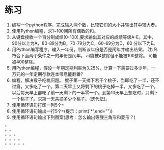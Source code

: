 # 练习

1. 编写一个python程序，完成输入两个数，比较它们的大小并输出其中较大者。
2. 使用Python编程，求1~100间所有偶数的和。
3. 从键盘接收一个百分制成绩(0-100),要求输出其对应的成绩等级A-E。其中，90分以上为A，80-89分为B，70-79分为C，60-69分为D，60 分以下为E。
4. 用Python编写程序，输入一年份，判断该年份是否是闰年并输出结果。
	注:凡符合下面两个条件之一的年份是闰年。
		a)能被4整除但不能被100整除。
		b)能被400整除。
5. 用Python编程，假设一年期定期利率为3.25%，计算一下需要过多少年，一万元的一年定期存款连本带息能翻番?
6. 编程，解决猴子吃桃问题。
	猴子第一天摘下若干个桃子，当即吃了一半，还不过瘾，又多吃了一个。第二天早上又将剩下的桃子吃掉一半，又多吃了一个。以后每天早上都吃了前一天剩下的一半零一个。到第10天早上想吃时，只剩下一个桃子了。求第一天共摘多少个桃子。(迭代法)。
7. 使用循环语句打印一列5个`*`
8. 使用循环语句输出一行5个`*`(提示：print('*',end=""))
9. 使用循环语句输出下列图案(思考：怎么输出等腰三角形和菱形？)
```python
*
* * 
* * * 
* * * * 
* * * * * 
```
